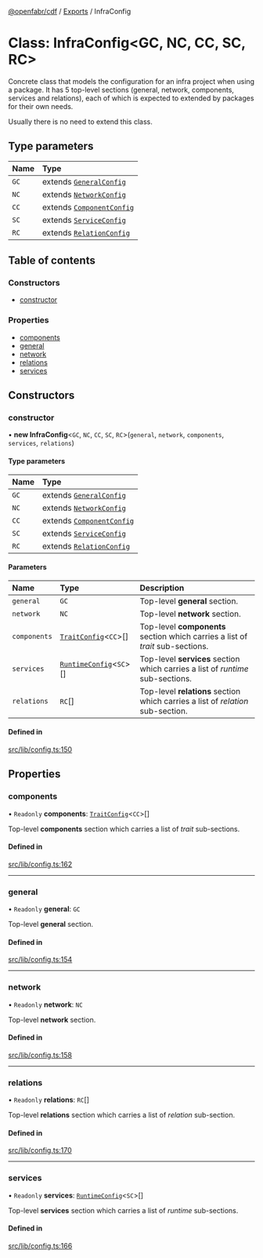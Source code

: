 [@openfabr/cdf](../README.md) / [Exports](../modules.md) / InfraConfig

# Class: InfraConfig<GC, NC, CC, SC, RC\>

Concrete class that models the configuration for an infra project when using a package.
It has 5 top-level sections (general, network, components, services and relations), each of which is expected to extended by packages for their own needs.

 Usually there is no need to extend this class.

## Type parameters

| Name | Type |
| :------ | :------ |
| `GC` | extends [`GeneralConfig`](../interfaces/GeneralConfig.md) |
| `NC` | extends [`NetworkConfig`](../interfaces/NetworkConfig.md) |
| `CC` | extends [`ComponentConfig`](../interfaces/ComponentConfig.md) |
| `SC` | extends [`ServiceConfig`](../interfaces/ServiceConfig.md) |
| `RC` | extends [`RelationConfig`](../interfaces/RelationConfig.md) |

## Table of contents

### Constructors

- [constructor](InfraConfig.md#constructor)

### Properties

- [components](InfraConfig.md#components)
- [general](InfraConfig.md#general)
- [network](InfraConfig.md#network)
- [relations](InfraConfig.md#relations)
- [services](InfraConfig.md#services)

## Constructors

### constructor

• **new InfraConfig**<`GC`, `NC`, `CC`, `SC`, `RC`\>(`general`, `network`, `components`, `services`, `relations`)

#### Type parameters

| Name | Type |
| :------ | :------ |
| `GC` | extends [`GeneralConfig`](../interfaces/GeneralConfig.md) |
| `NC` | extends [`NetworkConfig`](../interfaces/NetworkConfig.md) |
| `CC` | extends [`ComponentConfig`](../interfaces/ComponentConfig.md) |
| `SC` | extends [`ServiceConfig`](../interfaces/ServiceConfig.md) |
| `RC` | extends [`RelationConfig`](../interfaces/RelationConfig.md) |

#### Parameters

| Name | Type | Description |
| :------ | :------ | :------ |
| `general` | `GC` | Top-level **general** section. |
| `network` | `NC` | Top-level **network** section. |
| `components` | [`TraitConfig`](TraitConfig.md)<`CC`\>[] | Top-level **components** section which carries a list of *trait* sub-sections. |
| `services` | [`RuntimeConfig`](RuntimeConfig.md)<`SC`\>[] | Top-level **services** section which carries a list of *runtime* sub-sections. |
| `relations` | `RC`[] | Top-level **relations** section which carries a list of *relation* sub-section. |

#### Defined in

[src/lib/config.ts:150](https://github.com/openfabr/cdf/blob/e70ef03/core/typescript/src/lib/config.ts#L150)

## Properties

### components

• `Readonly` **components**: [`TraitConfig`](TraitConfig.md)<`CC`\>[]

Top-level **components** section which carries a list of *trait* sub-sections.

#### Defined in

[src/lib/config.ts:162](https://github.com/openfabr/cdf/blob/e70ef03/core/typescript/src/lib/config.ts#L162)

___

### general

• `Readonly` **general**: `GC`

Top-level **general** section.

#### Defined in

[src/lib/config.ts:154](https://github.com/openfabr/cdf/blob/e70ef03/core/typescript/src/lib/config.ts#L154)

___

### network

• `Readonly` **network**: `NC`

Top-level **network** section.

#### Defined in

[src/lib/config.ts:158](https://github.com/openfabr/cdf/blob/e70ef03/core/typescript/src/lib/config.ts#L158)

___

### relations

• `Readonly` **relations**: `RC`[]

Top-level **relations** section which carries a list of *relation* sub-section.

#### Defined in

[src/lib/config.ts:170](https://github.com/openfabr/cdf/blob/e70ef03/core/typescript/src/lib/config.ts#L170)

___

### services

• `Readonly` **services**: [`RuntimeConfig`](RuntimeConfig.md)<`SC`\>[]

Top-level **services** section which carries a list of *runtime* sub-sections.

#### Defined in

[src/lib/config.ts:166](https://github.com/openfabr/cdf/blob/e70ef03/core/typescript/src/lib/config.ts#L166)
